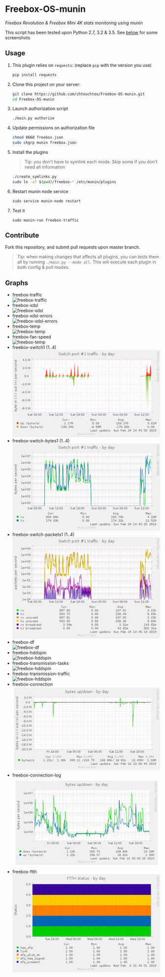 # Freebox-OS-munin
*Freebox Revolution & Freebox Mini 4K stats monitoring using munin*

This script has been tested upon Python 2.7, 3.2 & 3.5. See [below](#graphs) for some screenshots

## Usage

1. This plugin relies on `requests`: (replace `pip` with the version you use)

    ```bash
    pip install requests
    ```

2. Clone this project on your server:
    
    ```bash
    git clone https://github.com/chteuchteu/Freebox-OS-munin.git
    cd Freebox-OS-munin
    ```

3. Launch authorization script

    ```bash
    ./main.py authorize
    ```

4. Update permissions on authorization file

    ```bash
    chmod 0660 freebox.json
    sudo chgrp munin freebox.json
    ```

5. Install the plugins

    > Tip: you don't have to symlink each mode. Skip some if you don't need all information

    ```bash
    ./create_symlinks.py
    sudo ln -sf $(pwd)/freebox-* /etc/munin/plugins
    ```

6. Restart munin node service
   ```bash
   sudo service munin-node restart
   ```

7. Test it

    ```
    sudo munin-run freebox-traffic
    ```

## Contribute
Fork this repository, and submit pull requests upon master branch.

> Tip: when making changes that affects all plugins, you can tests them all
by running `./main.py --mode all`. This will execute each plugin in both config
& poll modes.

## Graphs
- freebox-traffic  
    ![freebox-traffic](doc/freebox_traffic-day.png)
- freebox-xdsl  
    ![freebox-xdsl](doc/freebox_xdsl-day.png)
- freebox-xdsl-errors  
    ![freebox-xdsl-errors](doc/freebox_xdsl_errors-day.png)
- freebox-temp  
    ![freebox-temp](doc/freebox_temp-day.png)
- freebox-fan-speed  
    ![freebox-temp](doc/freebox_fan_speed-day.png)
- freebox-switch1 (1..4)  
    ![freebox-switch1)](doc/freebox_switch1-day.png)
- freebox-switch-bytes1 (1..4)  
    ![freebox-switch1)](doc/freebox_switch_bytes1-day.png)
- freebox-switch-packets1 (1..4)  
    ![freebox-switch1)](doc/freebox_switch_packets1-day.png)
- freebox-df  
    ![freebox-df](doc/freebox_df-day.png)
- freebox-hddspin  
    ![freebox-hddspin](doc/freebox_hddspin-day.png)
- freebox-transmission-tasks  
    ![freebox-hddspin](doc/freebox_transmission_tasks-day.png)
- freebox-transmission-traffic  
    ![freebox-hddspin](doc/freebox_transmission_traffic-day.png)
- freebox-connection  
    ![freebox-connection](doc/freebox_connection.png)
- freebox-connection-log  
    ![freebox-connection-log](doc/freebox_connection_log.png)
- freebox-ftth  
    ![freebox-ftth](doc/freebox_ftth.png)

